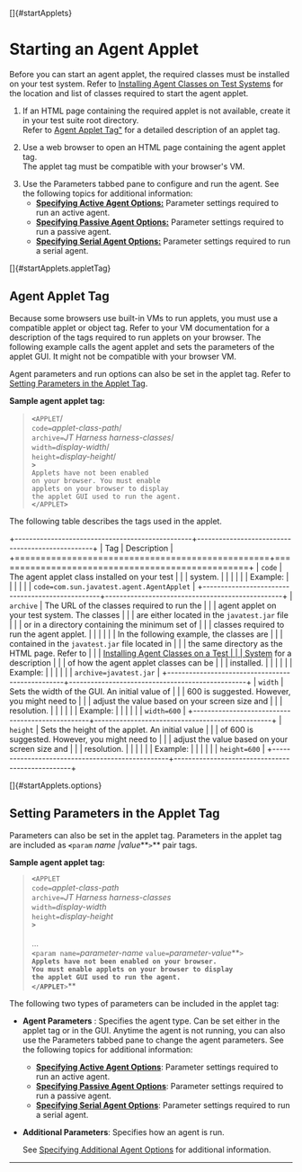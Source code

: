 
[]{#startApplets}

# Starting an Agent Applet

Before you can start an agent applet, the required classes must be installed on your test system.
Refer to [Installing Agent Classes on Test Systems](loadingClasses.html) for the location and list
of classes required to start the agent applet.

1.  If an HTML page containing the required applet is not available, create it in your test suite
    root directory.\
    Refer to [Agent Applet Tag\"](#startApplets.appletTag) for a detailed description of an applet
    tag.

<!-- -->

2.  Use a web browser to open an HTML page containing the agent applet tag.\
    The applet tag must be compatible with your browser\'s VM.

<!-- -->

3.  Use the Parameters tabbed pane to configure and run the agent. See the following topics for
    additional information:
    -   [**Specifying Active Agent Options:**](configureActiveAgents.html) Parameter settings
        required to run an active agent.
    -   [**Specifying Passive Agent Options:**](configurePassiveAgents.html) Parameter settings
        required to run a passive agent.
    -   [**Specifying Serial Agent Options:**](configureSerialAgents.html) Parameter settings
        required to run a serial agent.

[]{#startApplets.appletTag}

## Agent Applet Tag

Because some browsers use built-in VMs to run applets, you must use a compatible applet or object
tag. Refer to your VM documentation for a description of the tags required to run applets on your
browser. The following example calls the agent applet and sets the parameters of the applet GUI. It
might not be compatible with your browser VM.

Agent parameters and run options can also be set in the applet tag. Refer to [Setting Parameters in
the Applet Tag](#startApplets.options).

**Sample agent applet tag:**

> **`<`**`APPLET`/\
> `code=`*applet-class-path*/\
> `archive=`*JT Harness harness-classes*/\
> `width=`*display-width*/\
> `height=`*display-height*/\
> **`>`**\
> `Applets have not been enabled`\
> `on your browser. You must enable`\
> `applets on your browser to display`\
> `the applet GUI used to run the agent. `\
> **`<`**`/APPLET`**`>`**

The following table describes the tags used in the applet.

+-------------------------------------------------+-------------------------------------------------+
| Tag                                             | Description                                     |
+=================================================+=================================================+
| `code`                                          | The agent applet class installed on your test   |
|                                                 | system.                                         |
|                                                 |                                                 |
|                                                 | Example:                                        |
|                                                 |                                                 |
|                                                 | `code=com.sun.javatest.agent.AgentApplet`       |
+-------------------------------------------------+-------------------------------------------------+
| `archive`                                       | The URL of the classes required to run the      |
|                                                 | agent applet on your test system. The classes   |
|                                                 | are either located in the `javatest.jar` file   |
|                                                 | or in a directory containing the minimum set of |
|                                                 | classes required to run the agent applet.       |
|                                                 |                                                 |
|                                                 | In the following example, the classes are       |
|                                                 | contained in the `javatest.jar` file located in |
|                                                 | the same directory as the HTML page. Refer to   |
|                                                 | [Installing Agent Classes on a Test             |
|                                                 | System](loadingClasses.html) for a description  |
|                                                 | of how the agent applet classes can be          |
|                                                 | installed.                                      |
|                                                 |                                                 |
|                                                 | Example:                                        |
|                                                 |                                                 |
|                                                 | `archive=javatest.jar`                          |
+-------------------------------------------------+-------------------------------------------------+
| `width`                                         | Sets the width of the GUI. An initial value of  |
|                                                 | 600 is suggested. However, you might need to    |
|                                                 | adjust the value based on your screen size and  |
|                                                 | resolution.                                     |
|                                                 |                                                 |
|                                                 | Example:                                        |
|                                                 |                                                 |
|                                                 | `width=600`                                     |
+-------------------------------------------------+-------------------------------------------------+
| `height`                                        | Sets the height of the applet. An initial value |
|                                                 | of 600 is suggested. However, you might need to |
|                                                 | adjust the value based on your screen size and  |
|                                                 | resolution.                                     |
|                                                 |                                                 |
|                                                 | Example:                                        |
|                                                 |                                                 |
|                                                 | `height=600`                                    |
+-------------------------------------------------+-------------------------------------------------+

[]{#startApplets.options}

## Setting Parameters in the Applet Tag

Parameters can also be set in the applet tag. Parameters in the applet tag are included as
**`<`**`param` *name \|value***`>`** pair tags.

**Sample agent applet tag:**

> **`<`**`APPLET`\
> `code=`*applet-class-path*\
> `archive=`*JT Harness harness-classes*\
> `width=`*display-width*\
> `height=`*display-height*\
> **`>`**\
> \
> \...\
> **`<`**`param name=`*parameter-name* `value=`*parameter-value***`>`**\
> `Applets have not been enabled on your browser.`\
> `You must enable applets on your browser to display`\
> `the applet GUI used to run the agent.`\
> **`<`**`/APPLET`**`>`**

The following two types of parameters can be included in the applet tag:

-   **Agent Parameters** : Specifies the agent type. Can be set either in the applet tag or in the
    GUI. Anytime the agent is not running, you can also use the Parameters tabbed pane to change the
    agent parameters. See the following topics for additional information:
    -   [**Specifying Active Agent Options**](configureActiveAgents.html): Parameter settings
        required to run an active agent.
    -   [**Specifying Passive Agent Options**](configurePassiveAgents.html): Parameter settings
        required to run a passive agent.
    -   [**Specifying Serial Agent Options**](configureSerialAgents.html): Parameter settings
        required to run a serial agent.

-   **Additional Parameters**: Specifies how an agent is run.

    See [Specifying Additional Agent Options](additionalOptions.html) for additional information.

----------------------------------------------------------------------------------------------------


